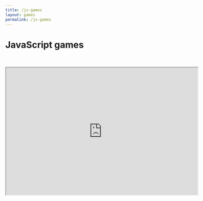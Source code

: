 ```yaml
---
title: /js-games
layout: games
permalink: /js-games
---
```


# JavaScript games
<br>
<br><iframe src="https://editor.p5js.org/Plotkine/present/wt0UfN_ce" width="600px" height="400px" title="snake">
